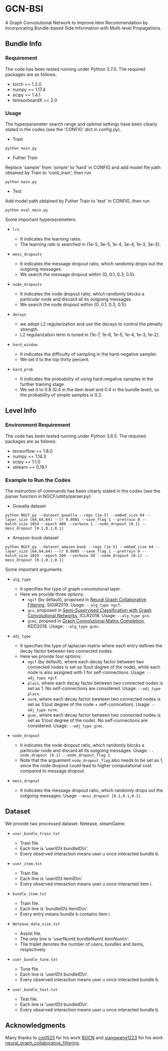# GCN-BSI

A Graph Convolutional Network to Improve Item Recommendation by Incorporating Bundle-based Side Information with Multi-level Propagations. 


## Bundle Info

### Requirement
The code has been tested running under Python 3.7.0. The required packages are as follows:
* torch == 1.2.0
* numpy == 1.17.4
* scipy == 1.4.1
* temsorboardX == 2.0

### Usage
The hyperparameter search range and optimal settings have been clearly stated in the codes (see the 'CONFIG' dict in config.py).
* Train

```
python main.py 
```

* Futher Train

Replace 'sample' from 'simple' to 'hard' in CONFIG and add model file path obtained by Train to 'conti_train', then run
```
python main.py 
```

* Test

Add model path obtained by Futher Train to 'test' in CONFIG, then run
```
python eval_main.py 
```

Some important hyperparameters:
* `lrs`
  * It indicates the learning rates. 
  * The learning rate is searched in {1e-5, 3e-5, 1e-4, 3e-4, 1e-3, 3e-3}.

* `mess_dropouts`
  * It indicates the message dropout ratio, which randomly drops out the outgoing messages. 
  * We search the message dropout within {0, 0.1, 0.3, 0.5}.

* `node_dropouts`
  * It indicates the node dropout ratio, which randomly blocks a particular node and discard all its outgoing messages. 
  * We search the node dropout within {0, 0.1, 0.3, 0.5}.

* `decays`
  * we adopt L2 regularization and use the decays to control the penalty strength.
  * L2 regularization term is tuned in {1e-7, 1e-6, 1e-5, 1e-4, 1e-3, 1e-2}.

* `hard_window`
  * It indicates the difficulty of sampling in the hard-negative sampler.
  * We set it to the top thirty percent.

* `hard_prob`
  * It indicates the probability of using hard-negative samples in the further training stage.
  * We set it to 0.8 (0.4 in the item level and 0.4 in the bundle level), so the probability of simple samples is 0.2.


## Level Info

### Environment Requirement
The code has been tested running under Python 3.6.5. The required packages are as follows:
* tensorflow == 1.8.0
* numpy == 1.14.3
* scipy == 1.1.0
* sklearn == 0.19.1

### Example to Run the Codes
The instruction of commands has been clearly stated in the codes (see the parser function in NGCF/utility/parser.py).
* Gowalla dataset
```
python NGCF.py --dataset gowalla --regs [1e-5] --embed_size 64 --layer_size [64,64,64] --lr 0.0001 --save_flag 1 --pretrain 0 --batch_size 1024 --epoch 400 --verbose 1 --node_dropout [0.1] --mess_dropout [0.1,0.1,0.1]
```

* Amazon-book dataset
```
python NGCF.py --dataset amazon-book --regs [1e-5] --embed_size 64 --layer_size [64,64,64] --lr 0.0005 --save_flag 1 --pretrain 0 --batch_size 1024 --epoch 200 --verbose 50 --node_dropout [0.1] --mess_dropout [0.1,0.1,0.1]
```
Some important arguments:
* `alg_type`
  * It specifies the type of graph convolutional layer.
  * Here we provide three options:
    * `ngcf` (by default), proposed in [Neural Graph Collaborative Filtering](https://www.comp.nus.edu.sg/~xiangnan/papers/sigir19-NGCF.pdf), SIGIR2019. Usage: `--alg_type ngcf`.
    * `gcn`, proposed in [Semi-Supervised Classification with Graph Convolutional Networks](https://openreview.net/pdf?id=SJU4ayYgl), ICLR2018. Usage: `--alg_type gcn`.
    * `gcmc`, propsed in [Graph Convolutional Matrix Completion](https://www.kdd.org/kdd2018/files/deep-learning-day/DLDay18_paper_32.pdf), KDD2018. Usage: `--alg_type gcmc`.

* `adj_type`
  * It specifies the type of laplacian matrix where each entry defines the decay factor between two connected nodes.
  * Here we provide four options:
    * `ngcf` (by default), where each decay factor between two connected nodes is set as 1(out degree of the node), while each node is also assigned with 1 for self-connections. Usage: `--adj_type ngcf`.
    * `plain`, where each decay factor between two connected nodes is set as 1. No self-connections are considered. Usage: `--adj_type plain`.
    * `norm`, where each decay factor bewteen two connected nodes is set as 1/(out degree of the node + self-conncetion). Usage: `--adj_type norm`.
    * `gcmc`, where each decay factor between two connected nodes is set as 1/(out degree of the node). No self-connections are considered. Usage: `--adj_type gcmc`.

* `node_dropout`
  * It indicates the node dropout ratio, which randomly blocks a particular node and discard all its outgoing messages. Usage: `--node_dropout [0.1] --node_dropout_flag 1`
  * Note that the arguement `node_dropout_flag` also needs to be set as 1, since the node dropout could lead to higher computational cost compared to message dropout.

* `mess_dropout`
  * It indicates the message dropout ratio, which randomly drops out the outgoing messages. Usage `--mess_dropout [0.1,0.1,0.1]`.

## Dataset
We provide two processed dataset: Netease, steamGame.

* `user_bundle_train.txt`
  * Train file.
  * Each line is 'userID\t bundleID\n'.
  * Every observed interaction means user u once interacted bundle b.

* `user_item.txt`
  * Train file.
  * Each line is 'userID\t itemID\n'.
  * Every observed interaction means user u once interacted item i. 

* `bundle_item.txt`
  * Train file.
  * Each line is 'bundleID\t itemID\n'.
  * Every entry means bundle b contains item i.

* `Netease_data_size.txt`
  * Assist file.
  * The only line is 'userNum\t bundleNum\t itemNum\n'.
  * The triplet denotes the number of users, bundles and items, respectively.

* `user_bundle_tune.txt`
  * Tune file.
  * Each line is 'userID\t bundleID\n'.
  * Every observed interaction means user u once interacted bundle b.

* `user_bundle_test.txt`
  * Test file.
  * Each line is 'userID\t bundleID\n'.
  * Every observed interaction means user u once interacted bundle b.
  

## Acknowledgments

Many thanks to [cjx0525](https://github.com/cjx0525) for his work [BGCN](https://github.com/cjx0525/BGCN) and [xiangwang1223](https://github.com/xiangwang1223) for his work [neural_graph_collaborative_filtering](https://github.com/xiangwang1223/neural_graph_collaborative_filtering).

